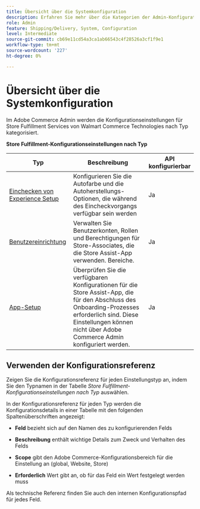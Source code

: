 ```yaml
---
title: Übersicht über die Systemkonfiguration
description: Erfahren Sie mehr über die Kategorien der Admin-Konfigurationseinstellungen, die für die Store-Fulfillment-Lösung verfügbar sind, und darüber, wie sie konfiguriert werden.
role: Admin
feature: Shipping/Delivery, System, Configuration
level: Intermediate
source-git-commit: cb69e11cd54a3ca1ab66543c4f28526a3cf1f9e1
workflow-type: tm+mt
source-wordcount: '227'
ht-degree: 0%

---
```


# Übersicht über die Systemkonfiguration

Im Adobe Commerce Admin werden die Konfigurationseinstellungen für Store Fulfillment Services von Walmart Commerce Technologies nach Typ kategorisiert.

**Store Fulfillment-Konfigurationseinstellungen nach Typ**

| **Typ** | **Beschreibung** | **API konfigurierbar** |
|-------------------------------------------------------------------|--------------------------------------------------------------------------------------------------------------------------------------------------------------------------|----------------------|
| [Einchecken von Experience Setup](store-location-map-provider-setup.md) | Konfigurieren Sie die Autofarbe und die Autoherstellungs-Optionen, die während des Eincheckvorgangs verfügbar sein werden | Ja |
| [Benutzereinrichtung](user-setup.md) | Verwalten Sie Benutzerkonten, Rollen und Berechtigungen für Store-Associates, die die Store Assist-App verwenden. Bereiche. | Ja |
| [App-Setup](app-setup.md) | Überprüfen Sie die verfügbaren Konfigurationen für die Store Assist-App, die für den Abschluss des Onboarding-Prozesses erforderlich sind. Diese Einstellungen können nicht über Adobe Commerce Admin konfiguriert werden. | Ja |


## Verwenden der Konfigurationsreferenz

Zeigen Sie die Konfigurationsreferenz für jeden Einstellungstyp an, indem Sie den Typnamen in der Tabelle _Store Fulfillment-Konfigurationseinstellungen nach Typ_ auswählen.

In der Konfigurationsreferenz für jeden Typ werden die Konfigurationsdetails in einer Tabelle mit den folgenden Spaltenüberschriften angezeigt:

- **Feld** bezieht sich auf den Namen des zu konfigurierenden Felds

- **Beschreibung** enthält wichtige Details zum Zweck und Verhalten des Felds

- **Scope** gibt den Adobe Commerce-Konfigurationsbereich für die Einstellung an (global, Website, Store)

- **Erforderlich** Wert gibt an, ob für das Feld ein Wert festgelegt werden muss

Als technische Referenz finden Sie auch den internen Konfigurationspfad für jedes Feld.


